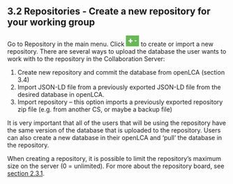 <style>
    /* initialise the counter */
    body { counter-reset: figureCounter;
    counter-reset: h1counter h2counter h3counter h4counter h5counter h6counter;
     }
    /* increment the counter for every instance of a figure even if it doesn't have a caption */
    figure { counter-increment: figureCounter; text-align: center}
    /* prepend the counter to the figcaption content */
    figure figcaption:before {
        content: "Figure 3-1-" counter(figureCounter) ": "
    }
    /* increment the counter for every instance of a table even if it doesn't have a caption */
    table { counter-increment: tableCounter; }
    /* prepend the counter to the figcaption content */
    caption:before {
        content: "Table 3-1-" counter(tableCounter) ": ";
    }
    /* create padding between table cells*/
    th, td {
        padding: 15px;
    }
</style>

<h2 id="header-3-2">3.2	Repositories - Create a new repository for your working group</h2>

Go to Repository  in the main menu. Click  <img src="images/chapter_3/section_2/plus.png" alt="Image not available" width="30" height="25"> to create or import a new repository. There are several ways to upload the database the user wants to work with to the repository in the Collaboration Server:

<ol>
    <li>Create new repository and commit the database from openLCA (section 3.4)</li>
    <li>Import JSON-LD file from a previously exported JSON-LD file from the desired database in openLCA.</li>
    <li>Import repository – this option imports a previously exported repository zip file (e.g. from another CS, or maybe a backup file)</li>
</ol>

It is very important that all of the users that will be using the repository have the same version of the database that is uploaded to the repository. Users can also create a new database in their openLCA and ‘pull’ the database in the repository.

When creating a repository, it is possible to limit the repository’s maximum size on the server (0 = unlimited). For more about the repository board, see [section 2.3.1](./chapter_2_3.md). 

